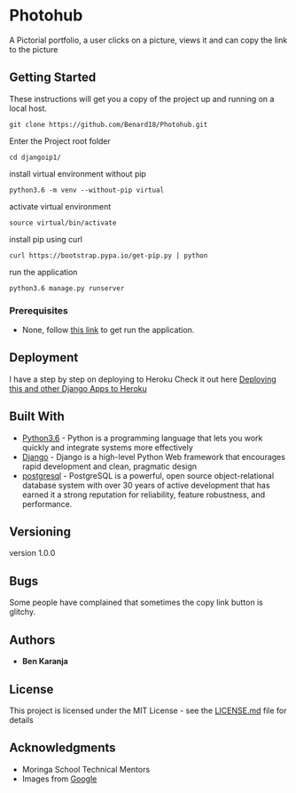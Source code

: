# Photohub

A Pictorial portfolio, a user clicks on a picture, views it and can copy the link to the picture

## Getting Started

These instructions will get you a copy of the project up and running on a local host.

```
git clone https://github.com/Benard18/Photohub.git
```
Enter the Project root folder
```
cd djangoip1/
```
install virtual environment without pip

```
python3.6 -m venv --without-pip virtual
```

activate virtual environment

```
source virtual/bin/activate
```
install pip using curl

```
curl https://bootstrap.pypa.io/get-pip.py | python
```


run the application

```
python3.6 manage.py runserver
```


### Prerequisites


* None, follow [this link](#) to get run the application.




## Deployment
I have a step by step on deploying to Heroku Check it out here [ Deploying this and other Django Apps to Heroku](https://gist.github.com/Benard18/01e28cfbd911f87c7df8ee33cbdaa593)

## Built With

* [Python3.6](https://www.python.org/) - Python is a programming language that lets you work quickly
and integrate systems more effectively
* [Django](https://www.djangoproject.com/) - Django is a high-level Python Web framework that encourages rapid    development and clean, pragmatic design
* [postgresql](https://www.postgresql.org/) - PostgreSQL is a powerful, open source object-relational database system with over 30 years of active development that has earned it a strong reputation for reliability, feature robustness, and performance.



## Versioning

version 1.0.0

## Bugs

Some people have complained that sometimes the copy link button is glitchy.

## Authors

* **Ben Karanja**

## License

This project is licensed under the MIT License - see the [LICENSE.md](LICENSE.md) file for details

## Acknowledgments

* Moringa School Technical Mentors
* Images from [Google](https://www.google.com/)

